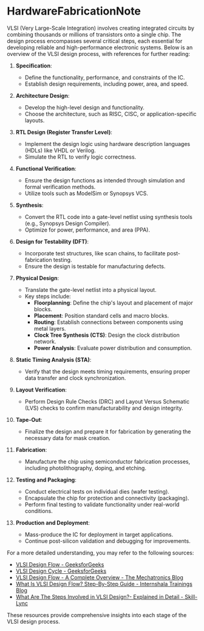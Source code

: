 # HardwareFabricationNote

VLSI (Very Large-Scale Integration) involves creating integrated circuits by combining thousands or millions of transistors onto a single chip. The design process encompasses several critical steps, each essential for developing reliable and high-performance electronic systems. Below is an overview of the VLSI design process, with references for further reading:

1. **Specification**:
   - Define the functionality, performance, and constraints of the IC.
   - Establish design requirements, including power, area, and speed.

2. **Architecture Design**:
   - Develop the high-level design and functionality.
   - Choose the architecture, such as RISC, CISC, or application-specific layouts.

3. **RTL Design (Register Transfer Level)**:
   - Implement the design logic using hardware description languages (HDLs) like VHDL or Verilog.
   - Simulate the RTL to verify logic correctness.

4. **Functional Verification**:
   - Ensure the design functions as intended through simulation and formal verification methods.
   - Utilize tools such as ModelSim or Synopsys VCS.

5. **Synthesis**:
   - Convert the RTL code into a gate-level netlist using synthesis tools (e.g., Synopsys Design Compiler).
   - Optimize for power, performance, and area (PPA).

6. **Design for Testability (DFT)**:
   - Incorporate test structures, like scan chains, to facilitate post-fabrication testing.
   - Ensure the design is testable for manufacturing defects.

7. **Physical Design**:
   - Translate the gate-level netlist into a physical layout.
   - Key steps include:
     - **Floorplanning**: Define the chip's layout and placement of major blocks.
     - **Placement**: Position standard cells and macro blocks.
     - **Routing**: Establish connections between components using metal layers.
     - **Clock Tree Synthesis (CTS)**: Design the clock distribution network.
     - **Power Analysis**: Evaluate power distribution and consumption.

8. **Static Timing Analysis (STA)**:
   - Verify that the design meets timing requirements, ensuring proper data transfer and clock synchronization.

9. **Layout Verification**:
   - Perform Design Rule Checks (DRC) and Layout Versus Schematic (LVS) checks to confirm manufacturability and design integrity.

10. **Tape-Out**:
    - Finalize the design and prepare it for fabrication by generating the necessary data for mask creation.

11. **Fabrication**:
    - Manufacture the chip using semiconductor fabrication processes, including photolithography, doping, and etching.

12. **Testing and Packaging**:
    - Conduct electrical tests on individual dies (wafer testing).
    - Encapsulate the chip for protection and connectivity (packaging).
    - Perform final testing to validate functionality under real-world conditions.

13. **Production and Deployment**:
    - Mass-produce the IC for deployment in target applications.
    - Continue post-silicon validation and debugging for improvements.

For a more detailed understanding, you may refer to the following sources:

- [VLSI Design Flow - GeeksforGeeks](https://www.geeksforgeeks.org/vlsi-design-flow/)
- [VLSI Design Cycle - GeeksforGeeks](https://www.geeksforgeeks.org/vlsi-design-cycle/)
- [VLSI Design Flow - A Complete Overview - The Mechatronics Blog](https://www.themechatronicsblog.com/2023/04/vlsi-design-%20a-complete-overview-of-the-vlsi-design-flow.html)
- [What Is VLSI Design Flow? Step-By-Step Guide - Internshala Trainings Blog](https://trainings.internshala.com/blog/what-is-vlsi-design-flow/)
- [What Are The Steps Involved in VLSI Design?- Explained in Detail - Skill-Lync](https://skill-lync.com/blogs/what-are-the-steps-involved-in-vlsi-design-explained-in-detail)

These resources provide comprehensive insights into each stage of the VLSI design process. 

